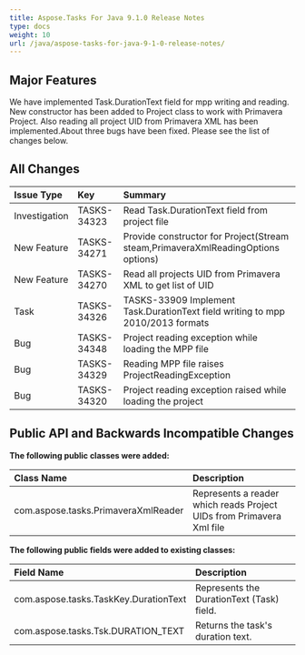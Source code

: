 ```yaml
---
title: Aspose.Tasks For Java 9.1.0 Release Notes
type: docs
weight: 10
url: /java/aspose-tasks-for-java-9-1-0-release-notes/
---
```


## **Major Features**
We have implemented Task.DurationText field for mpp writing and 
reading. New constructor has been added to Project class to work with 
Primavera Project. Also reading all project UID from Primavera XML has 
been implemented.About three bugs have been fixed. Please see the list
of changes below.

## **All Changes**
|**Issue Type** |**Key** |**Summary** |
| :- | :- | :- |
|Investigation |TASKS-34323 |Read Task.DurationText field from project file |
|New Feature |TASKS-34271 |Provide constructor for Project(Stream steam,PrimaveraXmlReadingOptions options) |
|New Feature |TASKS-34270 |Read all projects UID from Primavera XML to get list of UID |
|Task |TASKS-34326 |TASKS-33909 Implement Task.DurationText field writing to mpp 2010/2013 formats |
|Bug |TASKS-34348 |Project reading exception while loading the MPP file |
|Bug |TASKS-34329 |Reading MPP file raises ProjectReadingException |
|Bug |TASKS-34320 |Project reading exception raised while loading the project |

## **Public API and Backwards Incompatible Changes**

**The following public classes were added:**

|**Class Name**|**Description**|
| :- | :- |
|com.aspose.tasks.PrimaveraXmlReader |Represents a reader which reads Project UIDs from Primavera Xml file |
**The following public fields were added to existing classes:**

|**Field Name**|**Description**|
| :- | :- |
|com.aspose.tasks.TaskKey.DurationText |Represents the DurationText (Task) field. |
|com.aspose.tasks.Tsk.DURATION_TEXT |Returns the task's duration text. |